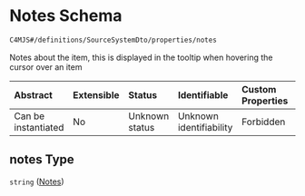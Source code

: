 # Notes Schema

```txt
C4MJS#/definitions/SourceSystemDto/properties/notes
```

Notes about the item, this is displayed in the tooltip when hovering the cursor over an item

| Abstract            | Extensible | Status         | Identifiable            | Custom Properties | Additional Properties | Access Restrictions | Defined In                                                                            |
| :------------------ | :--------- | :------------- | :---------------------- | :---------------- | :-------------------- | :------------------ | :------------------------------------------------------------------------------------ |
| Can be instantiated | No         | Unknown status | Unknown identifiability | Forbidden         | Allowed               | none                | [source-workspace.schema.json\*](source-workspace.schema.json "open original schema") |

## notes Type

`string` ([Notes](source-workspace-definitions-system-properties-notes.md))
